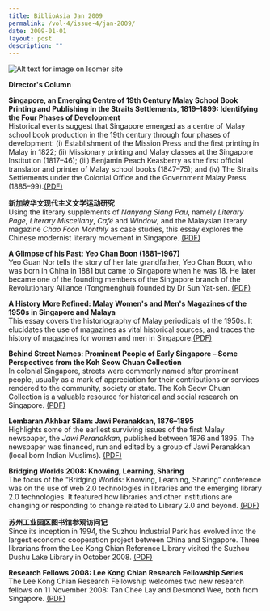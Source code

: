 ```yaml
---
title: BiblioAsia Jan 2009
permalink: /vol-4/issue-4/jan-2009/
date: 2009-01-01
layout: post
description: ""
---
```

![Alt text for image on Isomer site](/images/covers/ba4-4.jpg)

**Director's Column**

**Singapore, an Emerging Centre of 19th Century Malay School Book Printing and Publishing in the Straits Settlements, 1819–1899: Identifying the Four Phases of Development**<br>Historical events suggest that Singapore emerged as a centre of Malay school book production in the 19th century through four phases of development: (i) Establishment of the Mission Press and the first printing in Malay in 1822; (ii) Missionary printing and Malay classes at the Singapore Institution (1817–46); (iii) Benjamin Peach Keasberry as the first official translator and printer of Malay school books (1847–75); and (iv) The Straits Settlements under the Colonial Office and the Government Malay Press (1885–99).[(PDF)](/files/pdf/vol-4/issue-4/v4-issue4_FourPhaseDevelopment.pdf)

**新加坡华文现代主义文学运动研究**<br>Using the literary supplements of *Nanyang Siang Pau*, namely *Literary Page*, *Literary Miscellany*, *Café* and *Window*, and the Malaysian literary magazine *Chao Foon Monthly* as case studies, this essay explores the Chinese modernist literary movement in Singapore. [(PDF)](/files/pdf/vol-4/issue-4/v4-issue4_ModernistLiterary.pdf)

**A Glimpse of his Past: Yeo Chan Boon (1881–1967)**<br>Yeo Guan Nor tells the story of her late grandfather, Yeo Chan Boon, who was born in China in 1881 but came to Singapore when he was 18. He later became one of the founding members of the Singapore branch of the Revolutionary Alliance (Tongmenghui) founded by Dr Sun Yat-sen. [(PDF)](/files/pdf/vol-4/issue-4/v4-issue_YeoChanBoon.pdf)

**A History More Refined: Malay Women's and Men's Magazines of the 1950s in Singapore and Malaya**<br>This essay covers the historiography of Malay periodicals of the 1950s. It elucidates the use of magazines as vital historical sources, and traces the history of magazines for women and men in Singapore.[(PDF)](/files/pdf/vol-4/issue-4/v4-issue4_WomenMenMagazines.pdf)

**Behind Street Names: Prominent People of Early Singapore – Some Perspectives from the Koh Seow Chuan Collection**<br>In colonial Singapore, streets were commonly named after prominent people, usually as a mark
of appreciation for their contributions or services rendered to the community, society or state. The Koh Seow Chuan Collection is a valuable resource for historical and social research on Singapore. 
[(PDF)](/files/pdf/vol-4/issue-4/v4-issue4_StreetNames.pdf)

**Lembaran Akhbar Silam: Jawi Peranakkan, 1876–1895**<br>Highlights some of the earliest surviving issues of the first Malay newspaper, the *Jawi Peranakkan*, published between 1876 and 1895. The newspaper was financed, run and edited by a group of Jawi Peranakkan (local born Indian Muslims). [(PDF)](/files/pdf/vol-4/issue-4/v4-issue4_JawiPeranakkan.pdf)

**Bridging Worlds 2008: Knowing, Learning, Sharing**<br>The focus of the “Bridging Worlds: Knowing, Learning, Sharing” conference was on the use of web 2.0 technologies in libraries and the emerging library 2.0 technologies. It featured how libraries and other institutions are changing or responding to change related to Library 2.0
and beyond.
[(PDF)](/files/pdf/vol-4/issue-4/v4-issue4_BridgingWorlds.pdf)

**苏州工业园区图书馆参观访问记**<br>Since its inception in 1994, the Suzhou Industrial Park has evolved into the largest economic cooperation project between China and Singapore. Three librarians from the Lee Kong
Chian Reference Library visited the Suzhou Dushu Lake Library in October 2008.
[(PDF)](/files/pdf/vol-4/issue-4/v4-issue4_Chinese.pdf)

**Research Fellows 2008: Lee Kong Chian Research Fellowship Series**<br>The Lee Kong Chian Research Fellowship welcomes two new research fellows on 11 November 2008: Tan Chee Lay and Desmond Wee, both from Singapore. [(PDF)](/files/pdf/vol-4/issue-4/v4-issue4_ResearchFellows-2008.pdf)